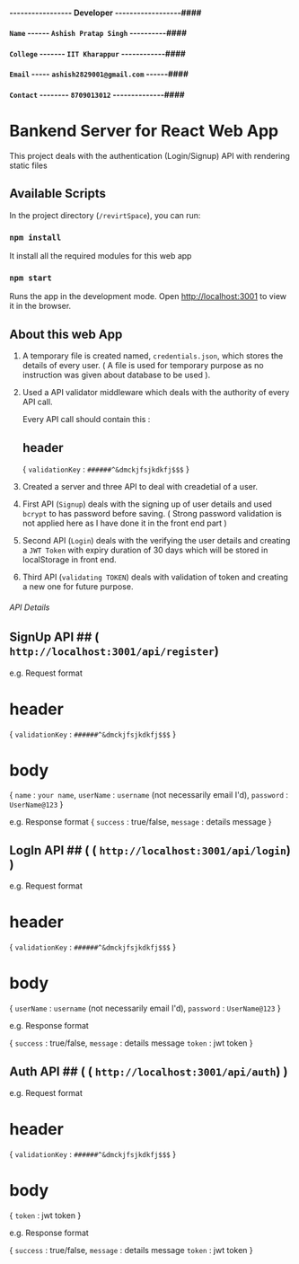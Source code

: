 #### ----------------- Developer ------------------####
#### `Name` ------ `Ashish Pratap Singh` ----------####
#### `College` ------- `IIT Kharappur` ------------####
#### `Email` ----- `ashish2829001@gmail.com` ------####
#### `Contact` -------- `8709013012` --------------####

# Bankend Server for React Web App

This project deals with the authentication (Login/Signup) API with rendering static files

## Available Scripts

In the project directory (`/revirtSpace`), you can run:

### `npm install`

It install all the required modules for this web app

### `npm start`

Runs the app in the development mode.
Open [http://localhost:3001](http://localhost:3000) to view it in the browser.

## About this web App

1. A temporary file is created named, `credentials.json`, which stores the details of every user. ( A file is used for temporary purpose as no instruction was given about database to be used ).

2. Used a API validator middleware which deals with the authority of every API call. 

    Every API call should contain this : 
    ## header 
    {
        `validationKey` : `######^&dmckjfsjkdkfj$$$` 
    }

3. Created a server and three API to deal with creadetial of a user.

4. First API (`Signup`) deals with the signing up of user details and used `bcrypt` to has password before saving. ( Strong password validation is not applied here as I have done it in the front end part ) 

5. Second API (`Login`) deals with the verifying the user details and creating a `JWT Token` with expiry duration of 30 days which will be stored in localStorage in front end.

6. Third API (`validating TOKEN`) deals with validation of token and creating a new one for future purpose.

###### API Details ######

## SignUp API ##  ( `http://localhost:3001/api/register`)

e.g. Request format

# header 
{
    `validationKey` : `######^&dmckjfsjkdkfj$$$` 
}
# body 
{
    `name` : `your name`,
    `userName` : `username` (not necessarily email I'd),
    `password` : `UserName@123`
}

e.g. Response format 
{
    `success` : true/false,
    `message` : details message
}

## LogIn  API ##  ( ( `http://localhost:3001/api/login`) )

e.g. Request format 

# header 
{
    `validationKey` : `######^&dmckjfsjkdkfj$$$` 
}
# body 
{
    `userName` : `username` (not necessarily email I'd),
    `password` : `UserName@123`
}

e.g. Response format 

{
    `success` : true/false,
    `message` : details message
    `token` : jwt token
}

## Auth API ## ( ( `http://localhost:3001/api/auth`) )

e.g. Request format 

# header 
{
    `validationKey` : `######^&dmckjfsjkdkfj$$$` 
}
# body 
{
    `token` : jwt token
}

e.g. Response format 

{
    `success` : true/false,
    `message` : details message
    `token` : jwt token
}
